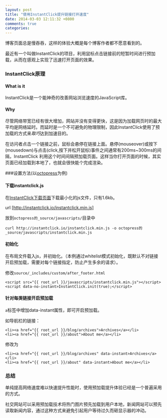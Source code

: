 ```yaml
---
layout: post
title: "使用InstantClick提升链接打开速度"
date: 2014-03-03 12:11:32 +0800
comments: true
categories: 
---
```


博客页面总是慢吞吞，这样的体验大概是每个博客作者都不愿意看到的。

最近有一个叫做InstantClick的项目，利用鼠标点击链接前的短暂时间进行预加载，从而在感观上实现了迅速打开页面的效果。

### InstantClick原理

#### What is it

InstantClick是一个能神奇的改善网站浏览速度的JavaScript库。


#### Why

尽管网络带宽已经有很大增加，网站并没有变得更快，这是因为加载网页时的最大平均是网络延时。而延时是一个不可避免的物理限制，因此InstantClick使用了预加载的方式来*取巧*达到加速目的。

在访问者点击一个链接之前，鼠标会悬停在链接上面。悬停(mouseover)或按下(mousedown)与点击(click,按下并松开鼠标)事件之间通常有200ms~300ms的间隔，InstantClick 利用这个时间间隔预加载页面。这样当你打开页面的时候，其实页面已经加载到本地了，也就会很快能个完成渲染。

###设置方法(以[octopress](http://octopress.org)为例)

#### 下载instantclick.js
在[InstantClick下载页面](http://instantclick.io/start.html)下载最小化的js文件，只有1.6kb。

url [http://instantclick.io/instantclick.min.js]

放到`octopress的_source/javascripts/`目录中
    
    curl http://instantclick.io/instantclick.min.js -o octopress的_source/javascripts/instantclick.min.js



#### 初始化

在布局文件载入js，并初始化。（本例通过whitelist模式初始化，既默认不对链接开启预加载，需要对每个链接指定，防止产生多余的请求）。

修改`source/_includes/custom/after_footer.html`

    <script src="{{ root_url }}/javascripts/instantclick.min.js"></script>
    <script data-no-instant>InstantClick.init(true);</script>


#### 针对每类链接开启预加载

`a`标签中增加data-instant属性，即可开启预加载。

如导航栏的链接：

    <li><a href="{{ root_url }}/blog/archives">Archives</a></li>
    <li><a href="{{ root_url }}/about">About me</a></li>

修改为

    <li><a href="{{ root_url }}/blog/archives" data-instant>Archives</a></li>
    <li><a href="{{ root_url }}/about" data-instant>About me</a></li>

### 总结

单纯提高网络速度难以快速提升性能时，使用预加载提升体验已经是一个普遍采用的方式。

社交网站可以采用预加载技术将热门图片预先加载到用户本地，新闻网站可以预先读取新闻内容，通过这种方式来避免引起用户等待过久而砸显示器的冲动。